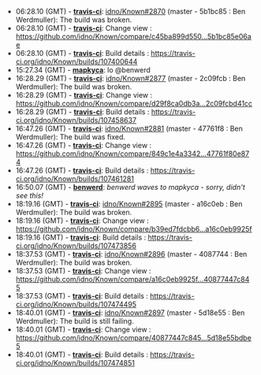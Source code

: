 * <a id="06:28.10">06:28.10 (GMT)</a> - __[travis-ci](https://github.com/travis-ci)__: <a href="https://github.com/idno/Known/issues/2870">idno/Known#2870</a> (master - 5b1bc85 : Ben Werdmuller): The build was broken.
* <a id="06:28.10">06:28.10 (GMT)</a> - __[travis-ci](https://github.com/travis-ci)__: Change view : https://github.com/idno/Known/compare/c45ba899d550...5b1bc85e06ae
* <a id="06:28.10">06:28.10 (GMT)</a> - __[travis-ci](https://github.com/travis-ci)__: Build details : https://travis-ci.org/idno/Known/builds/107400644
* <a id="15:27.34">15:27.34 (GMT)</a> - __[mapkyca](https://github.com/mapkyca)__: lo @benwerd
* <a id="16:28.29">16:28.29 (GMT)</a> - __[travis-ci](https://github.com/travis-ci)__: <a href="https://github.com/idno/Known/issues/2877">idno/Known#2877</a> (master - 2c09fcb : Ben Werdmuller): The build was broken.
* <a id="16:28.29">16:28.29 (GMT)</a> - __[travis-ci](https://github.com/travis-ci)__: Change view : https://github.com/idno/Known/compare/d29f8ca0db3a...2c09fcbd41cc
* <a id="16:28.29">16:28.29 (GMT)</a> - __[travis-ci](https://github.com/travis-ci)__: Build details : https://travis-ci.org/idno/Known/builds/107458637
* <a id="16:47.26">16:47.26 (GMT)</a> - __[travis-ci](https://github.com/travis-ci)__: <a href="https://github.com/idno/Known/issues/2881">idno/Known#2881</a> (master - 47761f8 : Ben Werdmuller): The build was fixed.
* <a id="16:47.26">16:47.26 (GMT)</a> - __[travis-ci](https://github.com/travis-ci)__: Change view : https://github.com/idno/Known/compare/849c1e4a3342...47761f80e874
* <a id="16:47.26">16:47.26 (GMT)</a> - __[travis-ci](https://github.com/travis-ci)__: Build details : https://travis-ci.org/idno/Known/builds/107461281
* <a id="16:50.07">16:50.07 (GMT)</a> - __[benwerd](https://github.com/benwerd)__: *benwerd waves to mapkyca - sorry, didn't see this!*
* <a id="18:19.16">18:19.16 (GMT)</a> - __[travis-ci](https://github.com/travis-ci)__: <a href="https://github.com/idno/Known/issues/2895">idno/Known#2895</a> (master - a16c0eb : Ben Werdmuller): The build was broken.
* <a id="18:19.16">18:19.16 (GMT)</a> - __[travis-ci](https://github.com/travis-ci)__: Change view : https://github.com/idno/Known/compare/b39ed7fdcbb6...a16c0eb9925f
* <a id="18:19.16">18:19.16 (GMT)</a> - __[travis-ci](https://github.com/travis-ci)__: Build details : https://travis-ci.org/idno/Known/builds/107473856
* <a id="18:37.53">18:37.53 (GMT)</a> - __[travis-ci](https://github.com/travis-ci)__: <a href="https://github.com/idno/Known/issues/2896">idno/Known#2896</a> (master - 4087744 : Ben Werdmuller): The build was broken.
* <a id="18:37.53">18:37.53 (GMT)</a> - __[travis-ci](https://github.com/travis-ci)__: Change view : https://github.com/idno/Known/compare/a16c0eb9925f...40877447c845
* <a id="18:37.53">18:37.53 (GMT)</a> - __[travis-ci](https://github.com/travis-ci)__: Build details : https://travis-ci.org/idno/Known/builds/107474495
* <a id="18:40.01">18:40.01 (GMT)</a> - __[travis-ci](https://github.com/travis-ci)__: <a href="https://github.com/idno/Known/issues/2897">idno/Known#2897</a> (master - 5d18e55 : Ben Werdmuller): The build is still failing.
* <a id="18:40.01">18:40.01 (GMT)</a> - __[travis-ci](https://github.com/travis-ci)__: Change view : https://github.com/idno/Known/compare/40877447c845...5d18e55bdbe5
* <a id="18:40.01">18:40.01 (GMT)</a> - __[travis-ci](https://github.com/travis-ci)__: Build details : https://travis-ci.org/idno/Known/builds/107474851

